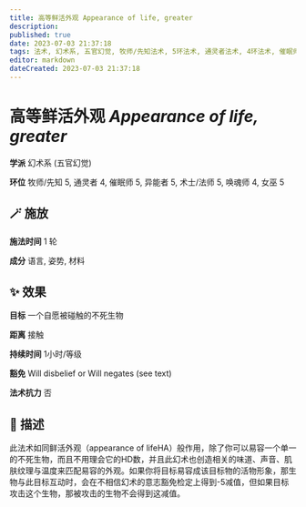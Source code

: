 ```yaml
---
title: 高等鲜活外观 Appearance of life, greater
description: 
published: true
date: 2023-07-03 21:37:18
tags: 法术, 幻术系, 五官幻觉, 牧师/先知法术, 5环法术, 通灵者法术, 4环法术, 催眠师法术, 异能者法术, 术士/法师法术, 唤魂师法术, 女巫法术
editor: markdown
dateCreated: 2023-07-03 21:37:18
---
```


# **高等鲜活外观** *Appearance of life, greater*

**学派** 幻术系 (五官幻觉) 

**环位** 牧师/先知 5, 通灵者 4, 催眠师 5, 异能者 5, 术士/法师 5, 唤魂师 4, 女巫 5

## 🪄 施放

**施法时间** 1 轮

**成分** 语言, 姿势, 材料

## ✨ 效果 

**目标** 一个自愿被碰触的不死生物 

**距离** 接触  

**持续时间** 1小时/等级 

**豁免** Will disbelief or Will negates (see text)

**法术抗力** 否

## 📖 描述

此法术如同鲜活外观（appearance of lifeHA）般作用，除了你可以易容一个单一的不死生物，而且不用理会它的HD数，并且此幻术也创造相关的味道、声音、肌肤纹理与温度来匹配易容的外观。如果你将目标易容成该目标物的活物形象，那生物与此目标互动时，会在不相信幻术的意志豁免检定上得到-5减值，但如果目标攻击这个生物，那被攻击的生物不会得到这减值。
    